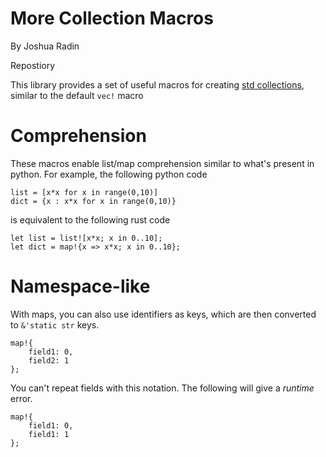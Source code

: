# More Collection Macros
By Joshua Radin

Repostiory

This library provides a set of useful macros for creating [std collections], similar to the
default `vec!` macro


# Comprehension

These macros enable list/map comprehension similar to what's present in python.
For example, the following python code
```
list = [x*x for x in range(0,10)]
dict = {x : x*x for x in range(0,10)}
```
is equivalent to the following rust code
```
let list = list![x*x; x in 0..10];
let dict = map!{x => x*x; x in 0..10};
```

# Namespace-like

With maps, you can also use identifiers as keys, which are then converted to `&'static str` keys.
```
map!{
    field1: 0,
    field2: 1
};
```
You can't repeat fields with this notation. The following will give a _runtime_ error.
```should_panic
map!{
    field1: 0,
    field1: 1
};
```


[std collections]: https://doc.rust-lang.org/std/collections/index.html